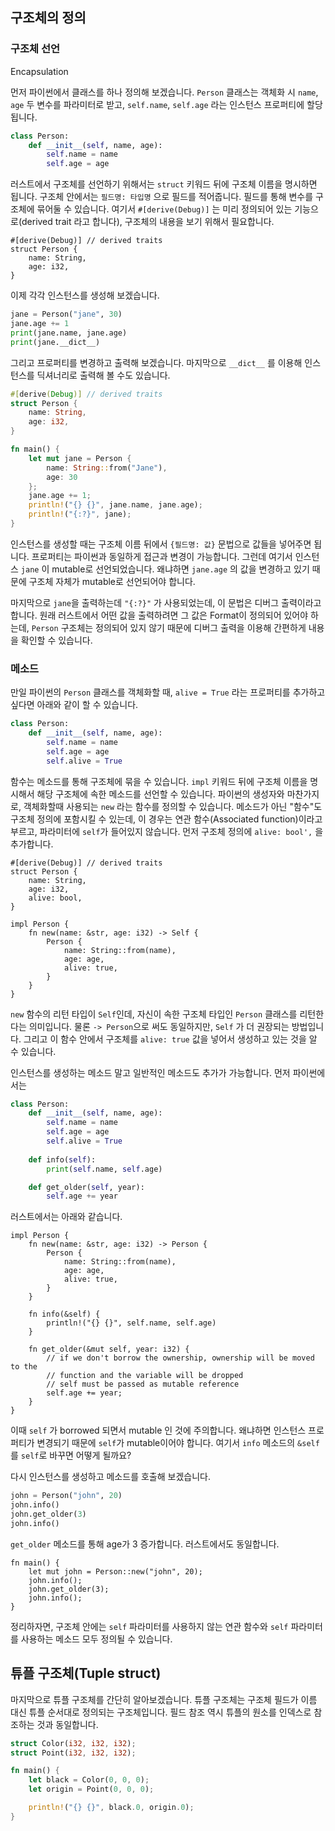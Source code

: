 
## 구조체의 정의

### 구조체 선언

Encapsulation

먼저 파이썬에서 클래스를 하나 정의해 보겠습니다. `Person` 클래스는 객체화 시 `name`, `age` 두 변수를 파라미터로 받고, `self.name`, `self.age` 라는 인스턴스 프로퍼티에 할당됩니다.

```python
class Person:
    def __init__(self, name, age):
        self.name = name
        self.age = age
```

러스트에서 구조체를 선언하기 위해서는 `struct` 키워드 뒤에 구조체 이름을 명시하면 됩니다. 구조체 안에서는 `필드명: 타입명` 으로 필드를 적어줍니다. 필드를 통해 변수를 구조체에 묶어둘 수 있습니다. 여기서 `#[derive(Debug)]` 는 미리 정의되어 있는 기능으로(derived trait 라고 합니다), 구조체의 내용을 보기 위해서 필요합니다.

```rust,ignore
#[derive(Debug)] // derived traits
struct Person {
    name: String,
    age: i32,
}
```

이제 각각 인스턴스를 생성해 보겠습니다.

```python
jane = Person("jane", 30)
jane.age += 1
print(jane.name, jane.age)
print(jane.__dict__)
```

그리고 프로퍼티를 변경하고 출력해 보겠습니다. 마지막으로 `__dict__` 를 이용해 인스턴스를 딕셔너리로 출력해 볼 수도 있습니다.

```rust
#[derive(Debug)] // derived traits
struct Person {
    name: String,
    age: i32,
}

fn main() {
    let mut jane = Person {
        name: String::from("Jane"),
        age: 30
    };
    jane.age += 1;
    println!("{} {}", jane.name, jane.age);
    println!("{:?}", jane);
}
```

인스턴스를 생성할 때는 구조체 이름 뒤에서 `{필드명: 값}` 문법으로 값들을 넣어주면 됩니다. 프로퍼티는 파이썬과 동일하게 접근과 변경이 가능합니다. 그런데 여기서 인스턴스 `jane` 이 mutable로 선언되었습니다. 왜냐하면 `jane.age` 의 값을 변경하고 있기 때문에 구조체 자체가 mutable로 선언되어야 합니다.

마지막으로 `jane`을 출력하는데 `"{:?}"` 가 사용되었는데, 이 문법은 디버그 출력이라고 합니다. 원래 러스트에서 어떤 값을 출력하려면 그 값은 Format이 정의되어 있어야 하는데, `Person` 구조체는 정의되어 있지 않기 때문에 디버그 출력을 이용해 간편하게 내용을 확인할 수 있습니다.



### 메소드

만일 파이썬의 `Person` 클래스를 객체화할 때, `alive = True` 라는 프로퍼티를 추가하고 싶다면 아래와 같이 할 수 있습니다.

```python
class Person:
    def __init__(self, name, age):
        self.name = name
        self.age = age
        self.alive = True
```

함수는 메소드를 통해 구조체에 묶을 수 있습니다. `impl` 키워드 뒤에 구조체 이름을 명시해서 해당 구조체에 속한 메소드를 선언할 수 있습니다. 파이썬의 생성자와 마찬가지로, 객체화할때 사용되는 `new` 라는 함수를 정의할 수 있습니다. 메소드가 아닌 "함수"도 구조체 정의에 포함시킬 수 있는데, 이 경우는 연관 함수(Associated function)이라고 부르고, 파라미터에 `self`가 들어있지 않습니다. 먼저 구조체 정의에 `alive: bool',` 을 추가합니다.

```rust,ignore
#[derive(Debug)] // derived traits
struct Person {
    name: String,
    age: i32,
    alive: bool,
}

impl Person {
    fn new(name: &str, age: i32) -> Self {
        Person {
            name: String::from(name),
            age: age,
            alive: true,
        }
    }
}
```

`new` 함수의 리턴 타입이 `Self`인데, 자신이 속한 구조체 타입인 `Person` 클래스를 리턴한다는 의미입니다. 물론 `-> Person`으로 써도 동일하지만, `Self` 가 더 권장되는 방법입니다. 그리고 이 함수 안에서 구조체를 `alive: true` 값을 넣어서 생성하고 있는 것을 알 수 있습니다.

인스턴스를 생성하는 메소드 말고 일반적인 메소드도 추가가 가능합니다. 먼저 파이썬에서는

```python
class Person:
    def __init__(self, name, age):
        self.name = name
        self.age = age
        self.alive = True
        
    def info(self):
      	print(self.name, self.age)

    def get_older(self, year):
        self.age += year
```

러스트에서는 아래와 같습니다.

```rust,ignore
impl Person {
    fn new(name: &str, age: i32) -> Person {
        Person {
            name: String::from(name),
            age: age,
            alive: true,
        }
    }

    fn info(&self) {
        println!("{} {}", self.name, self.age)
    }

    fn get_older(&mut self, year: i32) {
        // if we don't borrow the ownership, ownership will be moved to the
        // function and the variable will be dropped
        // self must be passed as mutable reference
        self.age += year;
    }
}
```

이때 `self` 가 borrowed 되면서 mutable 인 것에 주의합니다. 왜냐하면 인스턴스 프로퍼티가 변경되기 때문에 `self`가 mutable이어야 합니다. 여기서 `info` 메소드의 `&self`를 `self`로 바꾸면 어떻게 될까요? 

다시 인스턴스를 생성하고 메소드를 호출해 보겠습니다.

```python
john = Person("john", 20)
john.info()
john.get_older(3)
john.info()
```

`get_older` 메소드를 통해 age가 3 증가합니다. 러스트에서도 동일합니다.

```rust,ignore
fn main() {
    let mut john = Person::new("john", 20);
    john.info();
    john.get_older(3);
    john.info();
}
```

정리하자면, 구조체 안에는 `self` 파라미터를 사용하지 않는 연관 함수와 `self` 파라미터를 사용하는 메소드 모두 정의될 수 있습니다.



## 튜플 구조체(Tuple struct)

마지막으로 튜플 구조체를 간단히 알아보겠습니다. 튜플 구조체는 구조체 필드가 이름 대신 튜플 순서대로 정의되는 구조체입니다. 필드 참조 역시 튜플의 원소를 인덱스로 참조하는 것과 동일합니다.

```rust
struct Color(i32, i32, i32);
struct Point(i32, i32, i32);

fn main() {
    let black = Color(0, 0, 0);
    let origin = Point(0, 0, 0);

    println!("{} {}", black.0, origin.0);
}

```

